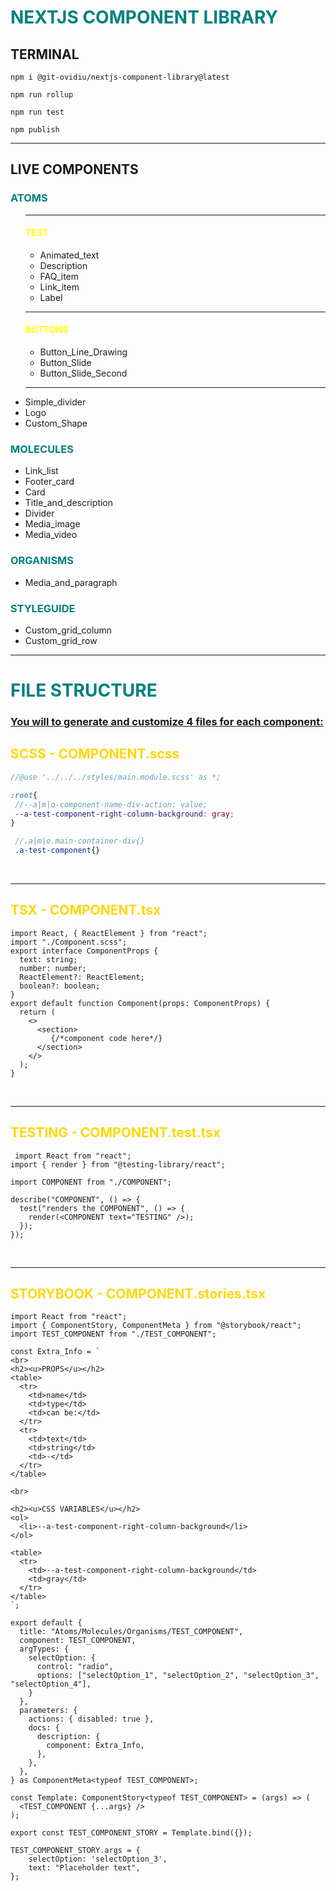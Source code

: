 
<h1 style="color: teal">NEXTJS COMPONENT LIBRARY</h1>

## TERMINAL
```
npm i @git-ovidiu/nextjs-component-library@latest
```

```
npm run rollup 
```

```
npm run test
```

```
npm publish
```

<hr/>
<h2> LIVE COMPONENTS </h2>
<h3 style="color: teal">ATOMS</h3>
<ul>
<hr>
    <h4 style="color: yellow">TEXT</h4>
    <ul>
    <li>Animated_text</li>
    <li>Description</li>
    <li>FAQ_item</li>
    <li>Link_item</li>
    <li>Label</li>
    </ul>
    <hr>
    <h4 style="color: yellow">BUTTONS</h4>
    <ul>
    <li>Button_Line_Drawing</li>
    <li>Button_Slide</li>
    <li>Button_Slide_Second</li>
    </ul>
    <hr>
    <li>Simple_divider</li>
    <li>Logo</li>
    <li>Custom_Shape</li>
</ul>
<h3 style="color: teal">MOLECULES</h3>
<ul>
    <li>Link_list</li>
    <li>Footer_card</li>
    <li>Card</li>
    <li>Title_and_description</li>
    <li>Divider</li>
    <li>Media_image</li>
    <li>Media_video</li>
</ul>
<h3 style="color: teal">ORGANISMS</h3>
<ul>
<li>Media_and_paragraph</li>
</ul>
<h3 style="color: teal">STYLEGUIDE</h3>
<ul>
<li>Custom_grid_column</li>
<li>Custom_grid_row</li>
</ul>

<hr/>

<h1 style="color: teal">FILE STRUCTURE</h1>
<u><h3>You will to generate and customize 4 files for each component:</h3></u>

<h2 style="color: gold">SCSS - COMPONENT.scss</h2>

 ```scss
 //@use '../../../styles/main.module.scss' as *;

:root{
  //--a|m|o-component-name-div-action: value;
  --a-test-component-right-column-background: gray;
}

  //.a|m|o.main-container-div{}
  .a-test-component{}
```

<br/>
<hr>

<h2 style="color: gold">TSX - COMPONENT.tsx</h2>

```tsx
import React, { ReactElement } from "react";
import "./Component.scss";
export interface ComponentProps {
  text: string;
  number: number;
  ReactElement?: ReactElement;
  boolean?: boolean;
}
export default function Component(props: ComponentProps) {
  return (
    <>
      <section>
         {/*component code here*/}
      </section>
    </>
  );
}

```
<br/>
<hr/>

<h2 style="color: gold">TESTING - COMPONENT.test.tsx</h2>

```tsx
 import React from "react";
import { render } from "@testing-library/react";

import COMPONENT from "./COMPONENT";

describe("COMPONENT", () => {
  test("renders the COMPONENT", () => {
    render(<COMPONENT text="TESTING" />);
  });
});
```
<br/>
<hr/>


<h2 style="color: gold">STORYBOOK - COMPONENT.stories.tsx</h2>

```tsx
import React from "react";
import { ComponentStory, ComponentMeta } from "@storybook/react";
import TEST_COMPONENT from "./TEST_COMPONENT";

const Extra_Info = `
<br>
<h2><u>PROPS</u></h2>
<table>
  <tr>
    <td>name</td>
    <td>type</td>
    <td>can be:</td>
  </tr>
  <tr>
    <td>text</td>
    <td>string</td>
    <td>-</td>
  </tr>
</table>

<br>

<h2><u>CSS VARIABLES</u></h2>
<ol>
  <li>--a-test-component-right-column-background</li>
</ol>

<table>
  <tr>
    <td>--a-test-component-right-column-background</td>
    <td>gray</td>
  </tr>
</table>
`;

export default {
  title: "Atoms/Molecules/Organisms/TEST_COMPONENT",
  component: TEST_COMPONENT,
  argTypes: {
    selectOption: {
      control: "radio",
      options: ["selectOption_1", "selectOption_2", "selectOption_3", "selectOption_4"],
    }
  },
  parameters: {
    actions: { disabled: true },
    docs: {
      description: {
        component: Extra_Info,
      },
    },
  },
} as ComponentMeta<typeof TEST_COMPONENT>;

const Template: ComponentStory<typeof TEST_COMPONENT> = (args) => (
  <TEST_COMPONENT {...args} />
);

export const TEST_COMPONENT_STORY = Template.bind({});

TEST_COMPONENT_STORY.args = {
    selectOption: 'selectOption_3',
    text: "Placeholder text",
};

```
